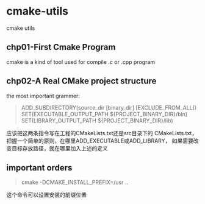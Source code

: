 # cmake-utils
cmake utils 

## chp01-First Cmake Program

cmake is a kind of tool used for compile .c or .cpp program

## chp02-A Real CMake project structure

the most important grammer:
> ADD_SUBDIRECTORY(source_dir [binary_dir] [EXCLUDE_FROM_ALL])
> SET(EXECUTABLE_OUTPUT_PATH ${PROJECT_BINARY_DIR}/bin)
> SET(LIBRARY_OUTPUT_PATH ${PROJECT_BINARY_DIR}/lib)

应该把这两条指令写在工程的CMakeLists.txt还是src目录下的
CMakeLists.txt，把握一个简单的原则，在哪里ADD_EXECUTABLE或ADD_LIBRARY，
如果需要改变目标存放路径，就在哪里加入上述的定义

## important orders

> cmake -DCMAKE_INSTALL_PREFIX=/usr ..

这个命令可以设置安装的前缀位置
